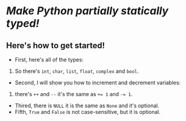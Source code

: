 # _Make Python partially statically typed!_
## Here's how to get started!

- First, here's all of the types:
1. So there's `int`, `char`, `list`, `float`, `complex` and `bool`.
- Second, I will show you how to increment and decrement variables:
1.  there's `++` and `--` it's the same as `+= 1` and `-= 1`.
- Thired, there is `NULL` it is the same as `None` and it's optional.
- Fifth, `True` and `False` is not case-sensitive, but it is optional.
